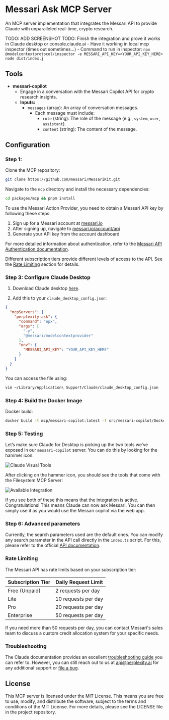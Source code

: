 # Messari Ask MCP Server

An MCP server implementation that integrates the Messari API to provide Claude with unparalleled real-time, crypto research.

TODO: ADD SCREENSHOT
TODO: Finish the integration and prove it works in Claude desktop or console.claude.ai
    - Have it working in local mcp inspector (times out sometimes...)
    - Command to run in inspector: `npx @modelcontextprotocol/inspector -e MESSARI_API_KEY=<YOUR_API_KEY_HERE> node dist/index.j`


## Tools

- **messari-copilot**
  - Engage in a conversation with the Messari Copilot API for crypto research insights.
  - **Inputs:**
    - `messages` (array): An array of conversation messages.
      - Each message must include:
        - `role` (string): The role of the message (e.g., `system`, `user`, `assistant`).
        - `content` (string): The content of the message.

## Configuration

### Step 1: 

Clone the MCP repository:

```bash
git clone https://github.com/messari/MessariKit.git
```

Navigate to the `mcp` directory and install the necessary dependencies:

```bash
cd packages/mcp && pnpm install
```

To use the Messari Action Provider, you need to obtain a Messari API key by following these steps:

1. Sign up for a Messari account at [messari.io](https://messari.io/)
2. After signing up, navigate to [messari.io/account/api](https://messari.io/account/api)
3. Generate your API key from the account dashboard

For more detailed information about authentication, refer to the [Messari API Authentication documentation](https://docs.messari.io/reference/authentication).

Different subscription tiers provide different levels of access to the API. See the [Rate Limiting](#rate-limiting) section for details.

### Step 3: Configure Claude Desktop

1. Download Claude desktop [here](https://claude.ai/download). 

2. Add this to your `claude_desktop_config.json`:

```json
{
  "mcpServers": {
    "perplexity-ask": {
      "command": "npx",
      "args": [
        "-y",
        "@messari/modelcontextprovider"
      ],
      "env": {
        "MESSARI_API_KEY": "YOUR_API_KEY_HERE"
      }
    }
  }
}
```

You can access the file using:

```bash
vim ~/Library/Application\ Support/Claude/claude_desktop_config.json
```

### Step 4: Build the Docker Image

Docker build:

```bash
docker build -t mcp/messari-copilot:latest -f src/messari-copilot/Dockerfile .
```

### Step 5: Testing

Let’s make sure Claude for Desktop is picking up the two tools we’ve exposed in our `messari-copilot` server. You can do this by looking for the hammer icon:

![Claude Visual Tools](perplexity-ask/assets/visual-indicator-mcp-tools.png)

After clicking on the hammer icon, you should see the tools that come with the Filesystem MCP Server:

![Available Integration](perplexity-ask/assets/available_tools.png)

If you see both of these this means that the integration is active. Congratulations! This means Claude can now ask Messari. You can then simply use it as you would use the Messari copilot via the web app.

### Step 6: Advanced parameters

Currently, the search parameters used are the default ones. You can modify any search parameter in the API call directly in the `index.ts` script. For this, please refer to the official [API documentation](https://docs.messari.io/reference/chat-completion).

### Rate Limiting

The Messari API has rate limits based on your subscription tier:

| Subscription Tier | Daily Request Limit |
|-------------------|---------------------|
| Free (Unpaid)     | 2 requests per day  |
| Lite              | 10 requests per day |
| Pro               | 20 requests per day |
| Enterprise        | 50 requests per day |

If you need more than 50 requests per day, you can contact Messari's sales team to discuss a custom credit allocation system for your specific needs.

### Troubleshooting 

The Claude documentation provides an excellent [troubleshooting guide](https://modelcontextprotocol.io/docs/tools/debugging) you can refer to. However, you can still reach out to us at api@perplexity.ai for any additional support or [file a bug](https://github.com/messari/MessariKit/issues). 


## License

This MCP server is licensed under the MIT License. This means you are free to use, modify, and distribute the software, subject to the terms and conditions of the MIT License. For more details, please see the LICENSE file in the project repository.

